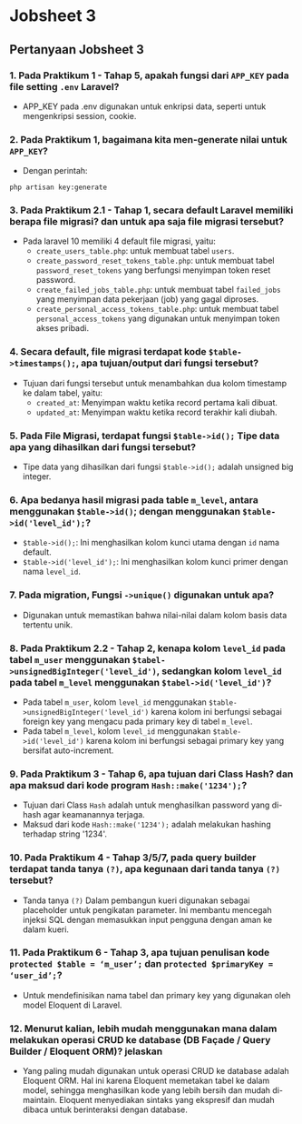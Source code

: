 # Jobsheet 3

## Pertanyaan Jobsheet 3

### 1. Pada Praktikum 1 - Tahap 5, apakah fungsi dari `APP_KEY` pada file setting `.env` Laravel?
- APP_KEY pada .env digunakan untuk enkripsi data, seperti untuk mengenkripsi session, cookie.

### 2. Pada Praktikum 1, bagaimana kita men-generate nilai untuk `APP_KEY`?
- Dengan perintah:
```
php artisan key:generate
```

### 3. Pada Praktikum 2.1 - Tahap 1, secara default Laravel memiliki berapa file migrasi? dan untuk apa saja file migrasi tersebut?
- Pada laravel 10 memiliki 4 default file migrasi, yaitu:
    - `create_users_table.php`: untuk membuat tabel `users`.
    - `create_password_reset_tokens_table.php`: untuk membuat tabel `password_reset_tokens` yang berfungsi menyimpan token reset password.
    - `create_failed_jobs_table.php`: untuk membuat tabel `failed_jobs` yang menyimpan data pekerjaan (job) yang gagal diproses.
    - `create_personal_access_tokens_table.php`: untuk membuat tabel `personal_access_tokens` yang digunakan untuk menyimpan token akses pribadi.
  
### 4. Secara default, file migrasi terdapat kode `$table->timestamps();`, apa tujuan/output dari fungsi tersebut?
- Tujuan dari fungsi tersebut untuk menambahkan dua kolom timestamp ke dalam tabel, yaitu:
    - `created_at`: Menyimpan waktu ketika record pertama kali dibuat.
    - `updated_at`: Menyimpan waktu ketika record terakhir kali diubah.

### 5. Pada File Migrasi, terdapat fungsi `$table->id();` Tipe data apa yang dihasilkan dari fungsi tersebut?
- Tipe data yang dihasilkan dari fungsi `$table->id();` adalah unsigned big integer.

### 6. Apa bedanya hasil migrasi pada table `m_level`, antara menggunakan `$table->id()`; dengan menggunakan `$table->id('level_id');`?
- `$table->id();`: Ini menghasilkan kolom kunci utama dengan `id` nama default.
- `$table->id('level_id');`: Ini menghasilkan kolom kunci primer dengan nama `level_id`.

### 7. Pada migration, Fungsi `->unique()` digunakan untuk apa?
- Digunakan untuk memastikan bahwa nilai-nilai dalam kolom basis data tertentu unik.

### 8. Pada Praktikum 2.2 - Tahap 2, kenapa kolom `level_id` pada tabel `m_user` menggunakan `$tabel->unsignedBigInteger('level_id')`, sedangkan kolom `level_id` pada tabel `m_level` menggunakan `$tabel->id('level_id')`?
- Pada tabel `m_user`, kolom `level_id` menggunakan `$table->unsignedBigInteger('level_id')` karena kolom ini berfungsi sebagai foreign key yang mengacu pada primary key di tabel `m_level`.
- Pada tabel `m_level`, kolom `level_id` menggunakan `$table->id('level_id')` karena kolom ini berfungsi sebagai primary key yang bersifat auto-increment.

### 9. Pada Praktikum 3 - Tahap 6, apa tujuan dari Class Hash? dan apa maksud dari kode program `Hash::make('1234');`?
- Tujuan dari Class `Hash` adalah untuk menghasilkan password yang di-hash agar keamanannya terjaga.
- Maksud dari kode `Hash::make('1234');` adalah melakukan hashing terhadap string '1234'.

### 10. Pada Praktikum 4 - Tahap 3/5/7, pada query builder terdapat tanda tanya `(?)`, apa kegunaan dari tanda tanya `(?)` tersebut?
- Tanda tanya `(?)` Dalam pembangun kueri digunakan sebagai placeholder untuk pengikatan parameter. Ini membantu mencegah injeksi SQL dengan memasukkan input pengguna dengan aman ke dalam kueri.

### 11. Pada Praktikum 6 - Tahap 3, apa tujuan penulisan kode `protected $table = ‘m_user’;` dan `protected $primaryKey = ‘user_id’;`?
-  Untuk mendefinisikan nama tabel dan primary key yang digunakan oleh model Eloquent di Laravel.

### 12. Menurut kalian, lebih mudah menggunakan mana dalam melakukan operasi CRUD ke database (DB Façade / Query Builder / Eloquent ORM)? jelaskan
- Yang paling mudah digunakan untuk operasi CRUD ke database adalah Eloquent ORM. Hal ini karena Eloquent memetakan tabel ke dalam model, sehingga menghasilkan kode yang lebih bersih dan mudah di-maintain. Eloquent menyediakan sintaks yang ekspresif dan mudah dibaca untuk berinteraksi dengan database.
